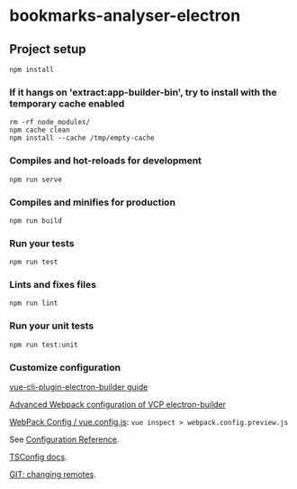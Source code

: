 # bookmarks-analyser-electron

## Project setup

```
npm install
```

### If it hangs on 'extract:app-builder-bin', try to install with the temporary cache enabled

```
rm -rf node_modules/
npm cache clean
npm install --cache /tmp/empty-cache
```

### Compiles and hot-reloads for development

```
npm run serve
```

### Compiles and minifies for production

```
npm run build
```

### Run your tests

```
npm run test
```

### Lints and fixes files

```
npm run lint
```

### Run your unit tests

```
npm run test:unit
```

### Customize configuration

[vue-cli-plugin-electron-builder guide](https://github.com/nklayman/vue-cli-plugin-electron-builder/blob/master/docs/guide/guide.md)

[Advanced Webpack configuration of VCP electron-builder](https://nklayman.github.io/vue-cli-plugin-electron-builder/guide/configuration.html#webpack-configuration)

[WebPack Config / vue.config.js](https://cli.vuejs.org/guide/webpack.html#modifying-options-of-a-plugin):
`vue inspect > webpack.config.preview.js`

See [Configuration Reference](https://cli.vuejs.org/config/).

[TSConfig docs](https://basarat.gitbooks.io/typescript/docs/project/tsconfig.html).

[GIT: changing remotes](https://help.github.com/en/articles/changing-a-remotes-url).
